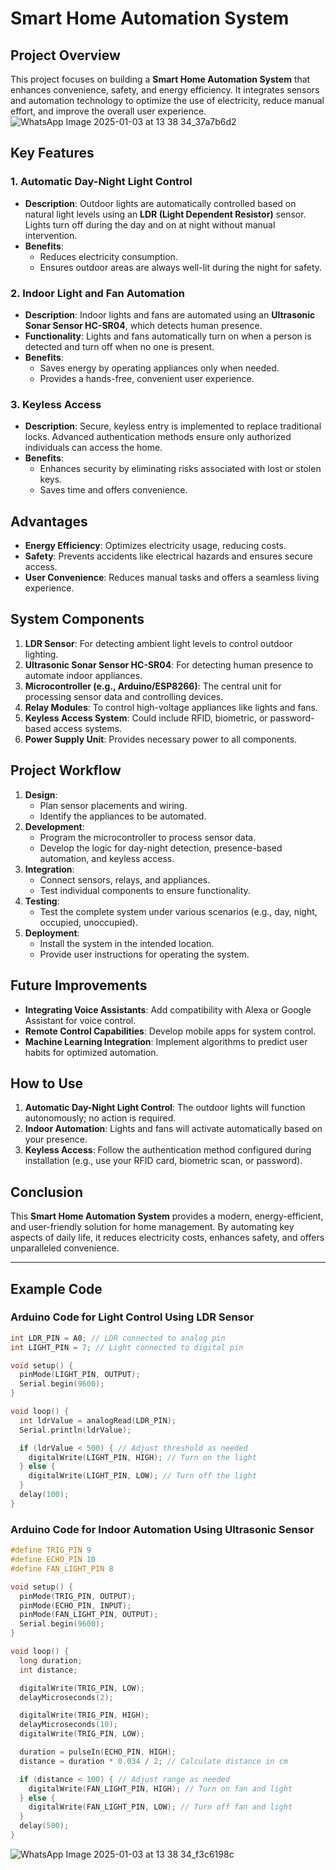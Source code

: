 # Smart Home Automation System

## Project Overview
This project focuses on building a **Smart Home Automation System** that enhances convenience, safety, and energy efficiency. It integrates sensors and automation technology to optimize the use of electricity, reduce manual effort, and improve the overall user experience. 
![WhatsApp Image 2025-01-03 at 13 38 34_37a7b6d2](https://github.com/user-attachments/assets/8fb27b32-abcf-4fd6-ab9c-9a27865603d8)

## Key Features

### 1. **Automatic Day-Night Light Control**
- **Description**: Outdoor lights are automatically controlled based on natural light levels using an **LDR (Light Dependent Resistor)** sensor. Lights turn off during the day and on at night without manual intervention.
- **Benefits**: 
  - Reduces electricity consumption.
  - Ensures outdoor areas are always well-lit during the night for safety.

### 2. **Indoor Light and Fan Automation**
- **Description**: Indoor lights and fans are automated using an **Ultrasonic Sonar Sensor HC-SR04**, which detects human presence.
- **Functionality**: Lights and fans automatically turn on when a person is detected and turn off when no one is present.
- **Benefits**:
  - Saves energy by operating appliances only when needed.
  - Provides a hands-free, convenient user experience.

### 3. **Keyless Access**
- **Description**: Secure, keyless entry is implemented to replace traditional locks. Advanced authentication methods ensure only authorized individuals can access the home.
- **Benefits**:
  - Enhances security by eliminating risks associated with lost or stolen keys.
  - Saves time and offers convenience.

## Advantages
- **Energy Efficiency**: Optimizes electricity usage, reducing costs.
- **Safety**: Prevents accidents like electrical hazards and ensures secure access.
- **User Convenience**: Reduces manual tasks and offers a seamless living experience.

## System Components
1. **LDR Sensor**: For detecting ambient light levels to control outdoor lighting.
2. **Ultrasonic Sonar Sensor HC-SR04**: For detecting human presence to automate indoor appliances.
3. **Microcontroller (e.g., Arduino/ESP8266)**: The central unit for processing sensor data and controlling devices.
4. **Relay Modules**: To control high-voltage appliances like lights and fans.
5. **Keyless Access System**: Could include RFID, biometric, or password-based access systems.
6. **Power Supply Unit**: Provides necessary power to all components.

## Project Workflow
1. **Design**:
   - Plan sensor placements and wiring.
   - Identify the appliances to be automated.
2. **Development**:
   - Program the microcontroller to process sensor data.
   - Develop the logic for day-night detection, presence-based automation, and keyless access.
3. **Integration**:
   - Connect sensors, relays, and appliances.
   - Test individual components to ensure functionality.
4. **Testing**:
   - Test the complete system under various scenarios (e.g., day, night, occupied, unoccupied).
5. **Deployment**:
   - Install the system in the intended location.
   - Provide user instructions for operating the system.

## Future Improvements
- **Integrating Voice Assistants**: Add compatibility with Alexa or Google Assistant for voice control.
- **Remote Control Capabilities**: Develop mobile apps for system control.
- **Machine Learning Integration**: Implement algorithms to predict user habits for optimized automation.

## How to Use
1. **Automatic Day-Night Light Control**: The outdoor lights will function autonomously; no action is required.
2. **Indoor Automation**: Lights and fans will activate automatically based on your presence.
3. **Keyless Access**: Follow the authentication method configured during installation (e.g., use your RFID card, biometric scan, or password).

## Conclusion
This **Smart Home Automation System** provides a modern, energy-efficient, and user-friendly solution for home management. By automating key aspects of daily life, it reduces electricity costs, enhances safety, and offers unparalleled convenience.


---

## Example Code
### Arduino Code for Light Control Using LDR Sensor
```cpp
int LDR_PIN = A0; // LDR connected to analog pin
int LIGHT_PIN = 7; // Light connected to digital pin

void setup() {
  pinMode(LIGHT_PIN, OUTPUT);
  Serial.begin(9600);
}

void loop() {
  int ldrValue = analogRead(LDR_PIN);
  Serial.println(ldrValue);

  if (ldrValue < 500) { // Adjust threshold as needed
    digitalWrite(LIGHT_PIN, HIGH); // Turn on the light
  } else {
    digitalWrite(LIGHT_PIN, LOW); // Turn off the light
  }
  delay(100);
}
```

### Arduino Code for Indoor Automation Using Ultrasonic Sensor
```cpp
#define TRIG_PIN 9
#define ECHO_PIN 10
#define FAN_LIGHT_PIN 8

void setup() {
  pinMode(TRIG_PIN, OUTPUT);
  pinMode(ECHO_PIN, INPUT);
  pinMode(FAN_LIGHT_PIN, OUTPUT);
  Serial.begin(9600);
}

void loop() {
  long duration;
  int distance;

  digitalWrite(TRIG_PIN, LOW);
  delayMicroseconds(2);

  digitalWrite(TRIG_PIN, HIGH);
  delayMicroseconds(10);
  digitalWrite(TRIG_PIN, LOW);

  duration = pulseIn(ECHO_PIN, HIGH);
  distance = duration * 0.034 / 2; // Calculate distance in cm

  if (distance < 100) { // Adjust range as needed
    digitalWrite(FAN_LIGHT_PIN, HIGH); // Turn on fan and light
  } else {
    digitalWrite(FAN_LIGHT_PIN, LOW); // Turn off fan and light
  }
  delay(500);
}
```
![WhatsApp Image 2025-01-03 at 13 38 34_f3c6198c](https://github.com/user-attachments/assets/c3a37ae9-2eb4-49d2-9bb9-2b9ec89a4dc9)

